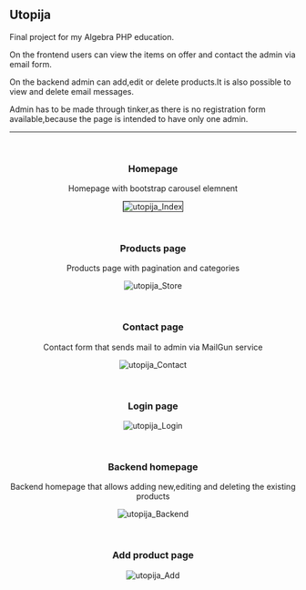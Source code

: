 ## Utopija 

<p>Final project for my Algebra PHP education.</p>
<p>On the frontend users can view the items on offer and contact the admin via email form.</p>
<p>On the backend admin can add,edit or delete products.It is also possible to view and delete email messages.</p>
<p>Admin has to be made through tinker,as there is no registration form available,because the page is intended to have only one admin.</p>
<hr>
<br>

<h3 align="center">Homepage</h3>
<p align="center">Homepage with bootstrap carousel elemnent</p>
<p align="center"><img src="https://image.ibb.co/jVkhxn/utopija_Index.png" alt="utopija_Index" border="1"></p>
<br>
<h3 align="center">Products page</h3>
<p align="center">Products page with pagination and categories</p>
<p align="center"><img src="https://image.ibb.co/fKCHV7/utopija_Store.png" alt="utopija_Store" border="0"></p>
<br>
<h3 align="center">Contact page</h3>
<p align="center">Contact form that sends mail to admin via MailGun service</p>
<p align="center"><img src="https://image.ibb.co/f0bNxn/utopija_Contact.png" alt="utopija_Contact" border="0"></p>
<br>
<h3 align="center">Login page</h3>
<p align="center"><img src="https://image.ibb.co/kfwpcn/utopija_Login.png" alt="utopija_Login" border="0"></p>
<br>
<h3 align="center">Backend homepage</h3>
<p align="center">Backend homepage that allows adding new,editing and deleting the existing products</p>
<p align="center"><img src="https://image.ibb.co/gnbpcn/utopija_Backend.png" alt="utopija_Backend" border="0">
</p>
<br>
<h3 align="center">Add product page</h3>
<p align="center"><img src="https://image.ibb.co/cxG5Hn/utopija_Add.png" alt="utopija_Add" border="0"></p>






